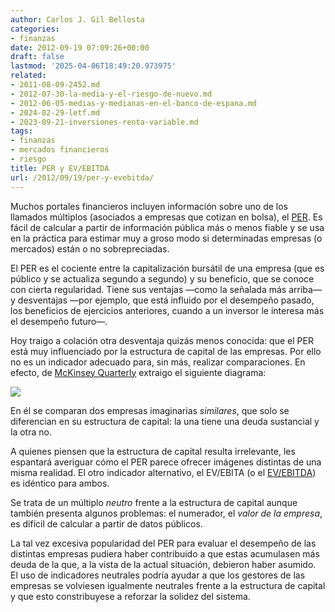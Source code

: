 ```yaml
---
author: Carlos J. Gil Bellosta
categories:
- finanzas
date: 2012-09-19 07:09:26+00:00
draft: false
lastmod: '2025-04-06T18:49:20.973975'
related:
- 2011-08-09-2452.md
- 2012-07-30-la-media-y-el-riesgo-de-nuevo.md
- 2012-06-05-medias-y-medianas-en-el-banco-de-espana.md
- 2024-02-29-letf.md
- 2023-09-21-inversiones-renta-variable.md
tags:
- finanzas
- mercados financieros
- riesgo
title: PER y EV/EBITDA
url: /2012/09/19/per-y-evebitda/
---
```


Muchos portales financieros incluyen información sobre uno de los llamados múltiplos (asociados a empresas que cotizan en bolsa), el [PER](http://es.wikipedia.org/wiki/Price_to_Earnings_Ratio). Es fácil de calcular a partir de información pública más o menos fiable y se usa en la práctica para estimar muy a groso modo si determinadas empresas (o mercados) están o no sobrepreciadas.

El PER es el cociente entre la capitalización bursátil de una empresa (que es público y se actualiza segundo a segundo) y su beneficio, que se conoce con cierta regularidad. Tiene sus ventajas —como la señalada más arriba— y desventajas —por ejemplo, que está influido por el desempeño pasado, los beneficios de ejercicios anteriores, cuando a un inversor le interesa más el desempeño futuro—.

Hoy traigo a colación otra desventaja quizás menos conocida: que el PER está muy influenciado por la estructura de capital de las empresas. Por ello no es un indicador adecuado para, sin más, realizar comparaciones. En efecto, de [McKinsey Quarterly](http://microcapclub.com/wp-content/uploads/2012/05/Whybadmultiples.pdf) extraigo el siguiente diagrama:

[![](/wp-uploads/2012/09/per.png#center)
](/wp-uploads/2012/09/per.png#center)

En él se comparan dos empresas imaginarias _similares_, que solo se diferencian en su estructura de capital: la una tiene una deuda sustancial y la otra no.

A quienes piensen que la estructura de capital resulta irrelevante, les espantará averiguar cómo el PER parece ofrecer imágenes distintas de una misma realidad. El otro indicador alternativo, el EV/EBITA (o el [EV/EBITDA](http://en.wikipedia.org/wiki/EV/EBITDA)) es idéntico para ambos.

Se trata de un múltiplo _neutro_ frente a la estructura de capital aunque también presenta algunos problemas: el numerador, el _valor de la empresa_, es difícil de calcular a partir de datos públicos.

La tal vez excesiva popularidad del PER para evaluar el desempeño de las distintas empresas pudiera haber contribuido a que estas acumulasen más deuda de la que, a la vista de la actual situación, debieron haber asumido. El uso de indicadores neutrales podría ayudar a que los gestores de las empresas se volviesen igualmente neutrales frente a la estructura de capital y que esto constribuyese a reforzar la solidez del sistema.